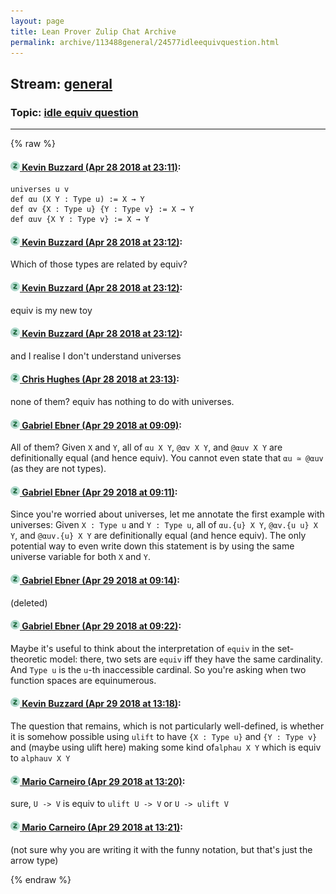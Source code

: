 ```yaml
---
layout: page
title: Lean Prover Zulip Chat Archive 
permalink: archive/113488general/24577idleequivquestion.html
---
```


## Stream: [general](index.html)
### Topic: [idle equiv question](24577idleequivquestion.html)

---


{% raw %}
#### [![Click to go to Zulip](../../assets/img/zulip2.png) Kevin Buzzard (Apr 28 2018 at 23:11)](https://leanprover.zulipchat.com/#narrow/stream/113488-general/topic/idle%20equiv%20question/near/125831713):
```lean
universes u v
def αu (X Y : Type u) := X → Y 
def αv {X : Type u} {Y : Type v} := X → Y
def αuv {X Y : Type v} := X → Y 
```

#### [![Click to go to Zulip](../../assets/img/zulip2.png) Kevin Buzzard (Apr 28 2018 at 23:12)](https://leanprover.zulipchat.com/#narrow/stream/113488-general/topic/idle%20equiv%20question/near/125831714):
Which of those types are related by equiv?

#### [![Click to go to Zulip](../../assets/img/zulip2.png) Kevin Buzzard (Apr 28 2018 at 23:12)](https://leanprover.zulipchat.com/#narrow/stream/113488-general/topic/idle%20equiv%20question/near/125831756):
equiv is my new toy

#### [![Click to go to Zulip](../../assets/img/zulip2.png) Kevin Buzzard (Apr 28 2018 at 23:12)](https://leanprover.zulipchat.com/#narrow/stream/113488-general/topic/idle%20equiv%20question/near/125831759):
and I realise I don't understand universes

#### [![Click to go to Zulip](../../assets/img/zulip2.png) Chris Hughes (Apr 28 2018 at 23:13)](https://leanprover.zulipchat.com/#narrow/stream/113488-general/topic/idle%20equiv%20question/near/125831764):
none of them? equiv has nothing to do with universes.

#### [![Click to go to Zulip](../../assets/img/zulip2.png) Gabriel Ebner (Apr 29 2018 at 09:09)](https://leanprover.zulipchat.com/#narrow/stream/113488-general/topic/idle%20equiv%20question/near/125846281):
All of them?  Given `X` and `Y`, all of `αu X Y`, `@αv X Y`, and `@αuv X Y` are definitionally equal (and hence equiv).  You cannot even state that `αu ≃ @αuv` (as they are not types).

#### [![Click to go to Zulip](../../assets/img/zulip2.png) Gabriel Ebner (Apr 29 2018 at 09:11)](https://leanprover.zulipchat.com/#narrow/stream/113488-general/topic/idle%20equiv%20question/near/125846329):
Since you're worried about universes, let me annotate the first example with universes:  Given `X : Type u` and `Y : Type u`, all of `αu.{u} X Y`, `@αv.{u u} X Y`, and `@αuv.{u} X Y` are definitionally equal (and hence equiv).  The only potential way to even write down this statement is by using the same universe variable for both `X` and `Y`.

#### [![Click to go to Zulip](../../assets/img/zulip2.png) Gabriel Ebner (Apr 29 2018 at 09:14)](https://leanprover.zulipchat.com/#narrow/stream/113488-general/topic/idle%20equiv%20question/near/125846414):
(deleted)

#### [![Click to go to Zulip](../../assets/img/zulip2.png) Gabriel Ebner (Apr 29 2018 at 09:22)](https://leanprover.zulipchat.com/#narrow/stream/113488-general/topic/idle%20equiv%20question/near/125846600):
Maybe it's useful to think about the interpretation of `equiv` in the set-theoretic model: there, two sets are `equiv` iff they have the same cardinality.  And `Type u` is the `u`-th inaccessible cardinal.  So you're asking when two function spaces are equinumerous.

#### [![Click to go to Zulip](../../assets/img/zulip2.png) Kevin Buzzard (Apr 29 2018 at 13:18)](https://leanprover.zulipchat.com/#narrow/stream/113488-general/topic/idle%20equiv%20question/near/125852120):
The question that remains, which is not particularly well-defined, is whether it is somehow possible using `ulift` to have `{X : Type u}` and `{Y : Type v}` and (maybe using ulift here) making some kind of`alphau X Y` which is equiv to `alphauv X Y`

#### [![Click to go to Zulip](../../assets/img/zulip2.png) Mario Carneiro (Apr 29 2018 at 13:20)](https://leanprover.zulipchat.com/#narrow/stream/113488-general/topic/idle%20equiv%20question/near/125852168):
sure, `U -> V` is equiv to `ulift U -> V` or `U -> ulift V`

#### [![Click to go to Zulip](../../assets/img/zulip2.png) Mario Carneiro (Apr 29 2018 at 13:21)](https://leanprover.zulipchat.com/#narrow/stream/113488-general/topic/idle%20equiv%20question/near/125852179):
(not sure why you are writing it with the funny notation, but that's just the arrow type)


{% endraw %}
